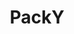 ---
layout: personal_project
title: "PackY"

description: "A batch archive creation software"
category: "personal"
img_filename: "assets/img/projects/logo_packy.png"

project_abstract: "PackY is a software to create batch archive during the pre-processing step for backup operations on individual computers. A common use case is to archive the configuration files of installed software in separate containers but grouped together in a single folder. This projet is currently under development and this page will be updated later with more information. Feel free to visit the project's github page in the meantime."
github_repository: https://github.com/mnchapel/packy
---